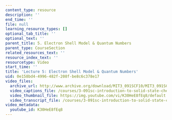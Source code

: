 ```yaml
---
content_type: resource
description: ''
end_time: ''
file: null
learning_resource_types: []
optional_tab_title: ''
optional_text: ''
parent_title: 5. Electron Shell Model & Quantum Numbers
parent_type: CourseSection
related_resources_text: ''
resource_index_text: ''
resourcetype: Video
start_time: ''
title: 'Lecture 5: Electron Shell Model & Quantum Numbers'
uid: 0e158bd4-4996-482f-208f-be8c6c378e17
video_files:
  archive_url: http://www.archive.org/download/MIT3_091SCF10/MIT3_091SCF10lec05_300k.mp4
  video_captions_file: /courses/3-091sc-introduction-to-solid-state-chemistry-fall-2010/e124640c8fef5483adfae936fc7c5b86_K30HeE8fEq8.vtt
  video_thumbnail_file: https://img.youtube.com/vi/K30HeE8fEq8/default.jpg
  video_transcript_file: /courses/3-091sc-introduction-to-solid-state-chemistry-fall-2010/e47710958dc2f11face2bae5d37a78c8_K30HeE8fEq8.pdf
video_metadata:
  youtube_id: K30HeE8fEq8
---
```

